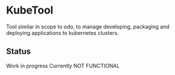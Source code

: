 # KubeTool

Tool similar in scope to odo, to manage developing, packaging and deploying applications to kubernetes clusters.

## Status
Work in progress
Currently NOT FUNCTIONAL

